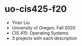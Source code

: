 # uo-cis425-f20
* Yiran Liu
* University of Oregon, Fall 2020
* CIS 415: Operating Systems
* 3 projects with each description
